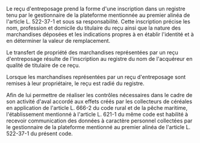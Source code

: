 Le reçu d'entreposage prend la forme d'une inscription dans un registre tenu par le gestionnaire de la plateforme mentionnée au premier alinéa de l'article L. 522-37-1 et sous sa responsabilité. Cette inscription précise les nom, profession et domicile du titulaire du reçu ainsi que la nature des marchandises déposées et les indications propres à en établir l'identité et à en déterminer la valeur de remplacement.

Le transfert de propriété des marchandises représentées par un reçu d'entreposage résulte de l'inscription au registre du nom de l'acquéreur en qualité de titulaire de ce reçu.

Lorsque les marchandises représentées par un reçu d'entreposage sont remises à leur propriétaire, le reçu est radié du registre.

Afin de lui permettre de réaliser les contrôles nécessaires dans le cadre de son activité d'aval accordé aux effets créés par les collecteurs de céréales en application de l'article L. 666-2 du code rural et de la pêche maritime, l'établissement mentionné à l'article L. 621-1 du même code est habilité à recevoir communication des données à caractère personnel collectées par le gestionnaire de la plateforme mentionné au premier alinéa de l'article L. 522-37-1 du présent code.
